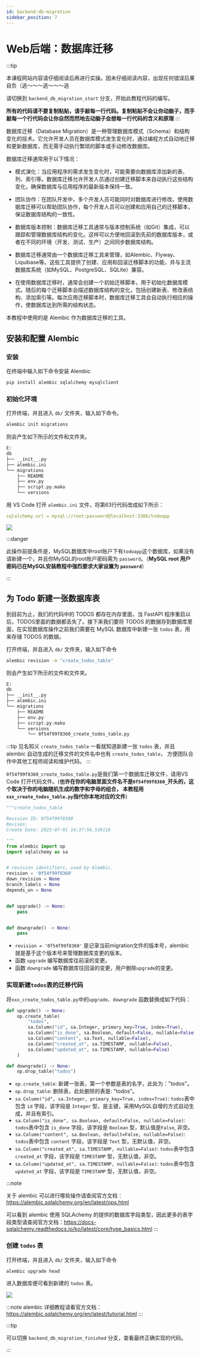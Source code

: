 ```yaml
---
id: backend-db-migration
sidebar_position: 7
---
```


# Web后端：数据库迁移

:::tip

本课程网站内容请仔细阅读后再进行实操。因未仔细阅读内容，出现任何错误后果自负（逃～～～逃～～～逃

请切换到 `backend_db_migration_start` 分支，开始此教程代码的编写。

**所有的代码请不要复制粘贴，请手敲每一行代码。复制粘贴不会让你动脑子，而手敲每一个行代码会让你自然而然地去动脑子会想每一行代码的含义和原理**
:::



数据库迁移（Database Migration）是一种管理数据库模式（Schema）和结构变化的技术。它允许开发人员在数据库模式发生变化时，通过编程方式自动地迁移和更新数据库，而无需手动执行繁琐的脚本或手动修改数据库。

数据库迁移通常用于以下情况：

- 模式演化：当应用程序的需求发生变化时，可能需要向数据库添加新的表、列、索引等。数据库迁移允许开发人员通过创建迁移脚本来自动执行这些结构变化，确保数据库与应用程序的最新版本保持一致。

- 团队协作：在团队开发中，多个开发人员可能同时对数据库进行修改。使用数据库迁移可以帮助团队协作，每个开发人员可以创建和应用自己的迁移脚本，保证数据库结构的一致性。

- 数据库版本控制：数据库迁移工具通常与版本控制系统（如Git）集成，可以跟踪和管理数据库结构的变化。这样可以方便地回滚到先前的数据库版本，或者在不同的环境（开发、测试、生产）之间同步数据库结构。

- 数据库迁移通常由一个数据库迁移工具来管理，如Alembic、Flyway、Liquibase等。这些工具提供了创建、应用和回滚迁移脚本的功能，并与主流数据库系统（如MySQL、PostgreSQL、SQLite）兼容。

- 在使用数据库迁移时，通常会创建一个初始迁移脚本，用于初始化数据库模式。随后的每个迁移脚本会描述数据库结构的变化，包括创建新表、修改表结构、添加索引等。每次应用迁移脚本时，数据库迁移工具会自动执行相应的操作，使数据库达到所需的结构状态。

本教程中使用的是 Alembic 作为数据库迁移的工具。

## 安装和配置 Alembic

### 安装

在终端中输入如下命令安装 Alembic

```bash
pip install alembic sqlalchemy mysqlclient
```

### 初始化环境

打开终端，并且进入 `db/` 文件夹，输入如下命令。

```bash
alembic init migrations
```
则会产生如下所示的文件和文件夹。

```bash
E:
db
├── __init__.py
├── alembic.ini
└── migrations
    ├── README
    ├── env.py
    ├── script.py.mako
    └── versions
```

用 VS Code 打开 `alembic.ini` 文件，将第63行代码改成如下所示：

```yml
sqlalchemy.url = mysql://root:password@localhost:3306/todoapp
```

![](./img/db_migration_01.png)

:::danger

此操作前提条件是，MySQL数据库中root账户下有`todoapp`这个数据库，如果没有请新建一个，并且你MySQL的root账户密码需为 `password`。（**MySQL root 用户密码已在MySQL安装教程中强烈要求大家设置为 `password`**）

:::


## 为 Todo 新建一张数据库表

到目前为止，我们的代码中的 TODOS 都存在内存里面，当 FastAPI 程序重启以后，TODOS里面的数据都丢失了。接下来我们要将 TODOS 的数据存到数据库里面，在实现数据库操作之前我们需要在 MySQL 数据库中新建一张 `todos` 表，用来存储 TODOS 的数据。

打开终端，并且进入 `db/` 文件夹，输入如下命令

```bash
alembic revision -m "create_todos_table"
```

则会产生如下所示的文件和文件夹。

```bash
E:
db
├── __init__.py
├── alembic.ini
└── migrations
    ├── README
    ├── env.py
    ├── script.py.mako
    └── versions
        └── 0f54f99f8360_create_todos_table.py
```

:::tip 见名知义
 `create_todos_table` 一看就知道新建一张 `todos` 表，并且 alembic 自动生成的迁移文件的文件名中也有  `create_todos_table`， 方便团队合作中其他工程师阅读和维护代码。
:::

`0f54f99f8360_create_todos_table.py`是我们第一个数据库迁移文件，请用VS Code 打开代码文件。(**也许在你的电脑里面文件名不是`0f54f99f8360_`开头的，这个取决于你的电脑随机生成的数字和字母的组合， 本教程用`xxx_create_todos_table.py`指代你本地对应的文件**)

```python showLineNumbers
"""create_todos_table

Revision ID: 0f54f99f8360
Revises: 
Create Date: 2023-07-01 14:37:56.539116

"""
from alembic import op
import sqlalchemy as sa


# revision identifiers, used by Alembic.
revision = '0f54f99f8360'
down_revision = None
branch_labels = None
depends_on = None


def upgrade() -> None:
    pass


def downgrade() -> None:
    pass

```

- `revision = '0f54f99f8360'` 是记录当前migration文件的版本号，alembic 就是基于这个版本号来管理数据库变更的版本。
- 函数 `upgrade` 编写数据库往前滚的变更。
- 函数 `downgrade` 编写数据库往回滚的变更，用户删除`upgrade`的变更。

### 实现新建`todos`表的迁移代码

将`xxx_create_todos_table.py`中的`upgrade`、`downgrade` 函数替换成如下代码：

```python showLineNumbers
def upgrade() -> None:
    op.create_table(
        "todos",
        sa.Column("id", sa.Integer, primary_key=True, index=True),
        sa.Column("is_done", sa.Boolean, default=False, nullable=False),
        sa.Column("content", sa.Text, nullable=False),
        sa.Column("created_at", sa.TIMESTAMP, nullable=False),
        sa.Column("updated_at", sa.TIMESTAMP, nullable=False)
    )

def downgrade() -> None:
    op.drop_table("todos")
```

- `op.create_table`: 新建一张表，第一个参数是表的名字，此处为："todos"。
- `op.drop_table`: 删除表，此处删除的表是: "todos"。
- `sa.Column("id", sa.Integer, primary_key=True, index=True)`: `todos`表中包含 `id` 字段，该字段是 `Integer` 型，是主键，采用MySQL自增的方式自动生成，并且有索引。
- `sa.Column("is_done", sa.Boolean, default=False, nullable=False)`: `todos`表中包含 `is_done` 字段，该字段是 `Boolean` 型，默认值是`False`, 非空。
- `sa.Column("content", sa.Boolean, default=False, nullable=False)`: `todos`表中包含 `content` 字段，该字段是 `Text` 型，无默认值，非空。
- `sa.Column("created_at", sa.TIMESTAMP, nullable=False)`: `todos`表中包含 `created_at` 字段，该字段是 `TIMESTAMP` 型，无默认值，非空。
- `sa.Column("updated_at", sa.TIMESTAMP, nullable=False)`: `todos`表中包含 `updated_at` 字段，该字段是 `TIMESTAMP` 型，无默认值，非空。

:::note

关于 alembic 可以进行哪些操作请查阅官方文档： https://alembic.sqlalchemy.org/en/latest/ops.html

可以看到 alembic 使用 SQLAchemy 的提供的数据库字段类型，因此更多的表字段类型请查阅官方文档：https://docs-sqlalchemy.readthedocs.io/ko/latest/core/type_basics.html
:::

### 创建 `todos` 表


打开终端，并且进入 `db/` 文件夹，输入如下命令

```bash
alembic upgrade head
```

进入数据库便可看到新建的 `todos` 表。

![](./img/db_migration_02.png)


:::note
alembic 详细教程请看官方文档：https://alembic.sqlalchemy.org/en/latest/tutorial.html
:::


:::tip

可以切换 `backend_db_migration_finished` 分支，查看最终正确实现的代码。

:::
